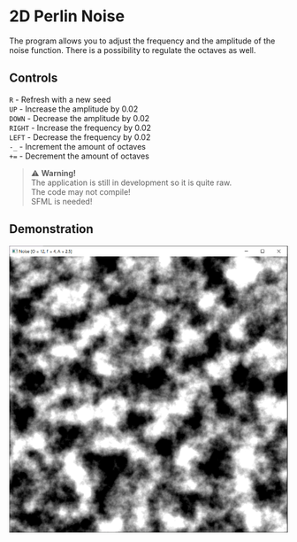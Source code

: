 # 2D Perlin Noise

The program allows you to adjust the frequency and the amplitude of the noise function.
There is a possibility to regulate the octaves as well.


## Controls

`R` - Refresh with a new seed\
`UP` - Increase the amplitude by 0.02\
`DOWN` - Decrease the amplitude by 0.02\
`RIGHT` - Increase the frequency by 0.02\
`LEFT` - Decrease the frequency by 0.02\
`-_` - Increment the amount of octaves\
`+=` - Decrement the amount of octaves


> :warning: **Warning!**\
> The application is still in development so it is quite raw.\
> The code may not compile!\
> SFML is needed!


## Demonstration

![Perlin Noise Demo](/images/example0.png)

